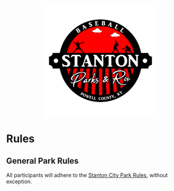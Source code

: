<p align="center">
  <img src="../../../../../Assets/Baseball Logo_Full Color Logo - 1-1.png" alt="Baseball Logo" width="300"/>
</p>

# Rules

## General Park Rules

All participants will adhere to the [Stanton City Park Rules](../../../../../Documentation/Rules/README.md), without exception.